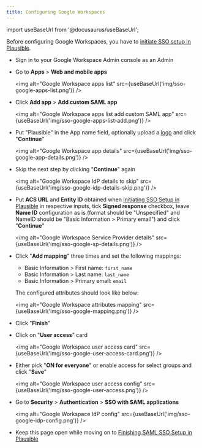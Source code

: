 ```yaml
---
title: Configuring Google Workspaces
---
```


import useBaseUrl from '@docusaurus/useBaseUrl';

Before configuring Google Workspaces, you have to [initiate SSO setup in Plausible](sso#initiating-sso-setup-in-plausible).

- Sign in to your Google Workspace Admin console as an Admin
- Go to **Apps** > **Web and mobile apps**

  <img alt="Google Workspace apps list" src={useBaseUrl('img/sso-google-apps-list.png')} />

- Click **Add app** > **Add custom SAML app**

  <img alt="Google Workspace apps list add custom SAML app" src={useBaseUrl('img/sso-google-apps-list-add.png')} />

- Put "Plausible" in the App name field, optionally upload a [logo](/img/plausible_logo.png) and click "**Continue**"

  <img alt="Google Workspace app details" src={useBaseUrl('img/sso-google-app-details.png')} />

- Skip the next step by clicking "**Continue**" again

  <img alt="Google Workspace IdP details to skip" src={useBaseUrl('img/sso-google-idp-details-skip.png')} />

- Put **ACS URL** and **Entity ID** obtained when [Initiating SSO Setup in Plausible](sso#initiating-sso-setup-in-plausible) in respective inputs, tick **Signed response** checkbox, leave **Name ID** configuration as is (format should be "Unspecified" and NameID should be "Basic Information > Primary email") and click "**Continue**"

  <img alt="Google Workspace Service Provider details" src={useBaseUrl('img/sso-google-sp-details.png')} />

- Click "**Add mapping**" three times and set the following mappings:

  - Basic Information > First name: `first_name`
  - Basic Information > Last name: `last_name`
  - Basic Information > Primary email: `email`

  The configured attributes should look like below:

  <img alt="Google Workspace attributes mapping" src={useBaseUrl('img/sso-google-mapping.png')} />

- Click "**Finish**"
- Click on "**User access**" card

  <img alt="Google Workspace user access card" src={useBaseUrl('img/sso-google-user-access-card.png')} />

- Either pick "**ON for everyone**" or enable access for select groups and click "**Save**"

  <img alt="Google Workspace user access config" src={useBaseUrl('img/sso-google-user-access.png')} />

- Go to **Security** > **Authentication** > **SSO with SAML applications**

  <img alt="Google Workspace IdP config" src={useBaseUrl('img/sso-google-idp-config.png')} />

- Keep this page open while moving on to [Finishing SAML SSO Setup in Plausible](sso#finishing-saml-sso-setup-in-plausible)

